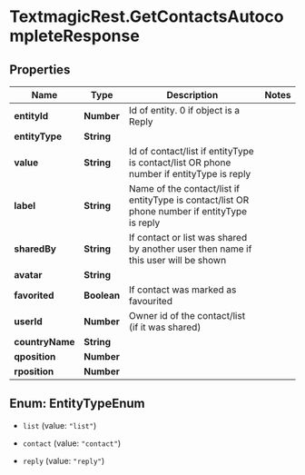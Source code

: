 # TextmagicRest.GetContactsAutocompleteResponse

## Properties
Name | Type | Description | Notes
------------ | ------------- | ------------- | -------------
**entityId** | **Number** | Id of entity. 0 if object is a Reply | 
**entityType** | **String** |  | 
**value** | **String** | Id of contact/list if entityType is contact/list OR phone number if entityType is reply | 
**label** | **String** | Name of the contact/list if entityType is contact/list OR phone number if entityType is reply | 
**sharedBy** | **String** | If contact or list was shared by another user then name if this user will be shown | 
**avatar** | **String** |  | 
**favorited** | **Boolean** | If contact was marked as favourited | 
**userId** | **Number** | Owner id of the contact/list (if it was shared) | 
**countryName** | **String** |  | 
**qposition** | **Number** |  | 
**rposition** | **Number** |  | 


<a name="EntityTypeEnum"></a>
## Enum: EntityTypeEnum


* `list` (value: `"list"`)

* `contact` (value: `"contact"`)

* `reply` (value: `"reply"`)




